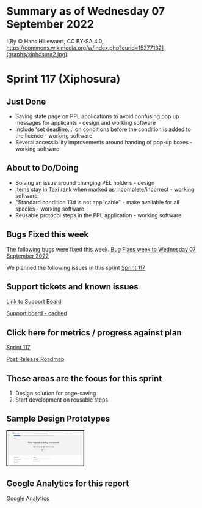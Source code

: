 # Summary as of Wednesday 07 September 2022 

![By © Hans Hillewaert, CC BY-SA 4.0, https://commons.wikimedia.org/w/index.php?curid=15277132](graphs/xiphosura2.jpg)

# Sprint 117 (Xiphosura)

## Just Done
* Saving state page on PPL applications to avoid confusing pop up messages for applicants - design and working software
* Include 'set deadline...' on conditions before the condition is added to the licence - working software 
* Several accessibility improvements around handing of pop-up boxes - working software

## About to Do/Doing
* Solving an issue around changing PEL holders - design
* Items stay in Taxi rank when marked as incomplete/incorrect - working software
* "Standard condition 13d is not applicable" - make available for all species - working software
* Reusable protocol steps in the PPL application - working software

## Bugs Fixed this week
The following bugs were fixed this week.
[Bug Fixes week to Wednesday 07 September 2022](graphs/bugs07092022.png)

We planned the following issues in this sprint 
[Sprint 117](graphs/sprint07092022.png)

## Support tickets and known issues
[Link to Support Board](https://collaboration.homeoffice.gov.uk/jira/secure/RapidBoard.jspa?rapidView=1717&selectedIssue=ASSB-253)

[Support board - cached](graphs/supportBoard07092022.png)

## Click here for metrics / progress against plan
[Sprint 117](graphs/progress07092022.png)

[Post Release Roadmap](graphs/roadmap07092022.png)

## These areas are the focus for this sprint
1. Design solution for page-saving
2. Start development on reusable steps

## Sample Design Prototypes
<a href="graphs/proto1_07092022.png"><img src="graphs/proto1_07092022.png" alt="HTML5 Icon" width="200" style="border:2px solid black"></a>
<br>

## Google Analytics for this report
[Google Analytics](graphs/GA07092022.png)

